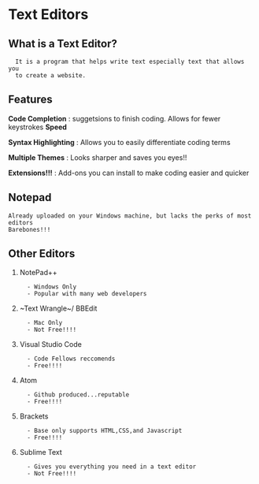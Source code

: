 # Text Editors

   ## What is a Text Editor?
   
      It is a program that helps write text especially text that allows you
      to create a website.
  
  ## Features
  
   **Code Completion** : suggetsions to finish coding. Allows for fewer keystrokes **Speed**     
   
   **Syntax Highlighting** : Allows you to easily differentiate coding terms
   
   **Multiple Themes** : Looks sharper and saves you eyes!!
   
   **Extensions!!!** : Add-ons you can install to make coding easier and quicker
                      
 ## Notepad
      
    Already uploaded on your Windows machine, but lacks the perks of most editors
    Barebones!!!
 
 ## Other Editors
 
   1. NotePad++
   
            - Windows Only
            - Popular with many web developers
            
   2. ~Text Wrangle~/ BBEdit
   
            - Mac Only
            - Not Free!!!!
            
   3. Visual Studio Code
  
            - Code Fellows reccomends
            - Free!!!!
            
   4. Atom
   
            - Github produced...reputable
            - Free!!!!
            
   5. Brackets
   
            - Base only supports HTML,CSS,and Javascript
            - Free!!!!
            
   6. Sublime Text
   
            - Gives you everything you need in a text editor
            - Not Free!!!! 
   


  
